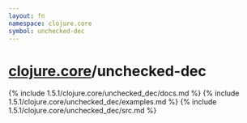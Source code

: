 ```yaml
---
layout: fn
namespace: clojure.core
symbol: unchecked-dec
---
```


# [clojure.core](../)/unchecked-dec

{% include 1.5.1/clojure.core/unchecked_dec/docs.md %}
{% include 1.5.1/clojure.core/unchecked_dec/examples.md %}
{% include 1.5.1/clojure.core/unchecked_dec/src.md %}

